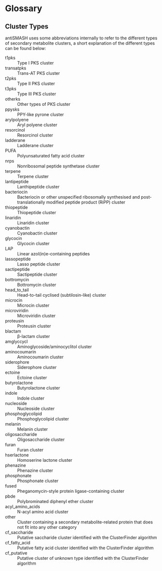 Glossary
========

Cluster Types
-------------

antiSMASH uses some abbreviations internally to refer to the different
types of secondary metabolite clusters, a short explanation of the different
types can be found below:

<dl>
  <dt id="t1pks">t1pks</dt>
  <dd>Type I PKS cluster</dd>
  <dt id="transatpks">transatpks</dt>
  <dd>Trans-AT PKS cluster</dd>
  <dt id="t2pks">t2pks</dt>
  <dd>Type II PKS cluster</dd>
  <dt id="t3pks">t3pks</dt>
  <dd>Type III PKS cluster</dd>
  <dt id="otherks">otherks</dt>
  <dd>Other types of PKS cluster</dd>
  <dt id="ppysks">ppysks</dt>
  <dd>PPY-like pyrone cluster</dd>
  <dt id="arylpolyene">arylpolyene</dt>
  <dd>Aryl polyene cluster</dd>
  <dt id="resorcinol">resorcinol</dt>
  <dd>Resorcinol cluster</dd>
  <dt id="ladderane">ladderane</dt>
  <dd>Ladderane cluster</dd>
  <dt id="PUFA">PUFA</dt>
  <dd>Polyunsaturated fatty acid cluster</dd>
  <dt id="nrps">nrps</dt>
  <dd>Nonribosomal peptide synthetase cluster</dd>
  <dt id="terpene">terpene</dt>
  <dd>Terpene cluster</dd>
  <dt id="lantipeptide">lantipeptide</dt>
  <dd>Lanthipeptide cluster</dd>
  <dt id="bacteriocin">bacteriocin</dt>
  <dd>Bacteriocin or other unspecified ribosomally synthesised and post-translationally modified peptide product (RiPP) cluster</dd>
  <dt id="thiopeptide">thiopeptide</dt>
  <dd>Thiopeptide cluster</dd>
  <dt id="linaridin">linaridin</dt>
  <dd>Linaridin cluster</dd>
  <dt id="cyanobactin">cyanobactin</dt>
  <dd>Cyanobactin cluster</dd>
  <dt id="glycocin">glycocin</dt>
  <dd>Glycocin cluster</dd>
  <dt id="LAP">LAP</dt>
  <dd>Linear azol(in)e-containing peptides</dd>
  <dt id="lassopeptide">lassopeptide</dt>
  <dd>Lasso peptide cluster</dd>
  <dt id="sactipeptide">sactipeptide</dt>
  <dd>Sactipeptide cluster</dd>
  <dt id="bottromycin">bottromycin</dt>
  <dd>Bottromycin cluster</dd>
  <dt id="head_to_tail">head_to_tail</dt>
  <dd>Head-to-tail cyclised (subtilosin-like) cluster</dd>
  <dt id="microcin">microcin</dt>
  <dd>Microcin cluster</dd>
  <dt id="microviridin">microviridin</dt>
  <dd>Microviridin cluster</dd>
  <dt id="proteusin">proteusin</dt>
  <dd>Proteusin cluster</dd>
  <dt id="blactam">blactam</dt>
  <dd>&beta;-lactam cluster</dd>
  <dt id="amglyccycl">amglyccycl</dt>
  <dd>Aminoglycoside/aminocyclitol cluster</dd>
  <dt id="aminocoumarin">aminocoumarin</dt>
  <dd>Aminocoumarin cluster</dd>
  <dt id="siderophore">siderophore</dt>
  <dd>Siderophore cluster</dd>
  <dt id="ectoine">ectoine</dt>
  <dd>Ectoine cluster</dd>
  <dt id="butyrolactone">butyrolactone</dt>
  <dd>Butyrolactone cluster</dd>
  <dt id="indole">indole</dt>
  <dd>Indole cluster</dd>
  <dt id="nucleoside">nucleoside</dt>
  <dd>Nucleoside cluster</dd>
  <dt id="phosphoglycolipid">phosphoglycolipid</dt>
  <dd>Phosphoglycolipid cluster</dd>
  <dt id="melanin">melanin</dt>
  <dd>Melanin cluster</dd>
  <dt id="oligosaccharide">oligosaccharide</dt>
  <dd>Oligosaccharide cluster</dd>
  <dt id="furan">furan</dt>
  <dd>Furan cluster</dd>
  <dt id="hserlactone">hserlactone</dt>
  <dd>Homoserine lactone cluster</dd>
  <dt id="phenazine">phenazine</dt>
  <dd>Phenazine cluster</dd>
  <dt id="phosphonate">phosphonate</dt>
  <dd>Phosphonate cluster</dd>
  <dt id="fused">fused</dt>
  <dd>Pheganomycin-style protein ligase-containing cluster</dd>
  <dt id="pdbe">pbde</dt>
  <dd>Polybrominated diphenyl ether cluster</dd>
  <dt id="acyl_amino_acids">acyl_amino_acids</dt>
  <dd>N-acyl amino acid cluster</dd>
  <dt id="other">other</dt>
  <dd>Cluster containing a secondary metabolite-related protein that does not fit into any other category</dd>
  <dt id="cf_saccharide">cf_saccharide</dt>
  <dd>Putative saccharide cluster identified with the ClusterFinder algorithm</dd>
  <dt id="cf_fatty_acid">cf_fatty_acid</dt>
  <dd>Putative fatty acid cluster identified with the ClusterFinder algorithm</dd>
  <dt id="cf_putative">cf_putative</dt>
  <dd>Putative cluster of unknown type identified with the ClusterFinder algorithm</dd>
</dl>

